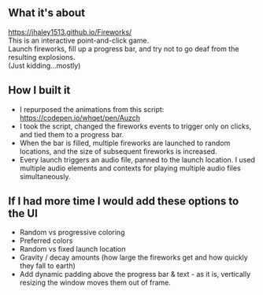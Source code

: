 ## What it's about
https://jhaley1513.github.io/Fireworks/ <br>
This is an interactive point-and-click game.<br>
Launch fireworks, fill up a progress bar, and try not to go deaf from the resulting explosions.<br>
(Just kidding...mostly)

## How I built it
- I repurposed the animations from this script: https://codepen.io/whqet/pen/Auzch
- I took the script, changed the fireworks events to trigger only on clicks, and tied them to a progress bar.
- When the bar is filled, multiple fireworks are launched to random locations, and the size of subsequent fireworks is increased.
- Every launch triggers an audio file, panned to the launch location. I used multiple audio elements and contexts for playing multiple audio files simultaneously.

## If I had more time I would add these options to the UI
- Random vs progressive coloring
- Preferred colors
- Random vs fixed launch location
- Gravity / decay amounts (how large the fireworks get and how quickly they fall to earth)
- Add dynamic padding above the progress bar & text - as it is, vertically resizing the window moves them out of frame.
